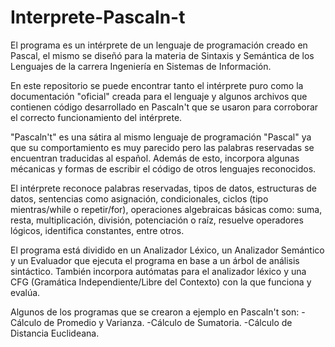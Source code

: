 # Interprete-Pascaln-t

El programa es un intérprete de un lenguaje de programación creado en Pascal, el mismo se diseñó para la materia de Sintaxis y Semántica de los Lenguajes de la carrera Ingeniería en Sistemas de Información.

En este repositorio se puede encontrar tanto el intérprete puro como la documentación "oficial" creada para el lenguaje y algunos archivos que contienen código desarrollado en Pascaln't que se usaron para corroborar el correcto funcionamiento del intérprete.

"Pascaln't" es una sátira al mismo lenguaje de programación "Pascal" ya que su comportamiento es muy parecido pero las palabras reservadas se encuentran traducidas al español. Además de esto, incorpora algunas mécanicas y formas de escribir el código de otros lenguajes reconocidos.

El intérprete reconoce palabras reservadas, tipos de datos, estructuras de datos, sentencias como asignación, condicionales, ciclos (tipo mientras/while o repetir/for), operaciones algebraicas básicas como: suma, resta, multiplicación, división, potenciación o raíz, resuelve operadores lógicos, identifica constantes, entre otros.

El programa está dividido en un Analizador Léxico, un Analizador Semántico y un Evaluador que ejecuta el programa en base a un árbol de análisis sintáctico. También incorpora autómatas para el analizador léxico y una CFG (Gramática Independiente/Libre del Contexto) con la que funciona y evalúa.

Algunos de los programas que se crearon a ejemplo en Pascaln't son:
-Cálculo de Promedio y Varianza.
-Cálculo de Sumatoria.
-Cálculo de Distancia Euclideana.
